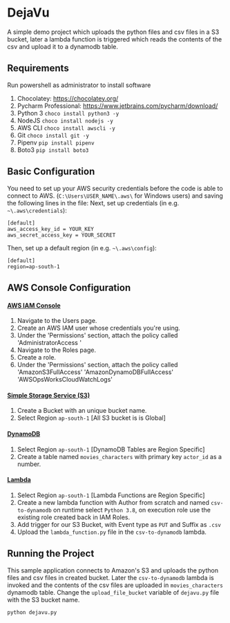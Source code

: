 # DejaVu
A simple demo project which uploads the python files and csv files in a S3 bucket, later a lambda function is  triggered which reads the contents of the csv and upload it to a dynamodb table.

## Requirements

Run powershell as administrator to install software
1. Chocolatey: https://chocolatey.org/
2. Pycharm Professional: https://www.jetbrains.com/pycharm/download/
3. Python 3
  `choco install python3 -y`
4. NodeJS
  `choco install nodejs -y`
5. AWS CLI
  `choco install awscli -y`
6. Git
  `choco install git -y`
7. Pipenv
  `pip install pipenv`
8. Boto3
  `pip install boto3`
 
## Basic Configuration

You need to set up your AWS security credentials before the code is able
to connect to AWS. (`C:\Users\USER_NAME\.aws\` for Windows users) and saving the following lines in the file:
Next, set up credentials (in e.g. ``~\.aws\credentials``):

    [default]
    aws_access_key_id = YOUR_KEY
    aws_secret_access_key = YOUR_SECRET

Then, set up a default region (in e.g. ``~\.aws\config``):

    [default]
    region=ap-south-1



## AWS Console Configuration

#### [AWS IAM Console](https://console.aws.amazon.com/iam/home)
1. Navigate to the Users page.
2. Create an AWS IAM user whose credentials you're using.
3. Under the 'Permissions' section, attach the policy called 'AdministratorAccess '
4. Navigate to the Roles page.
5. Create a role.
6. Under the 'Permissions' section, attach the policy called 'AmazonS3FullAccess' 'AmazonDynamoDBFullAccess' 'AWSOpsWorksCloudWatchLogs' 


#### [Simple Storage Service (S3)](https://s3.console.aws.amazon.com/s3/home)
1. Create a Bucket with an unique bucket name.
2. Select Region `ap-south-1` [All S3 bucket is is Global]

#### [DynamoDB](https://ap-south-1.console.aws.amazon.com/dynamodb/home)
1. Select Region `ap-south-1` [DynamoDB Tables are Region Specific]
2. Create a table named `movies_characters` with primary key `actor_id` as  a  number. 

#### [Lambda](https://ap-south-1.console.aws.amazon.com/lambda/home)
1. Select Region `ap-south-1` [Lambda Functions are Region Specific]
2. Create a new lambda function with Author from scratch and named `csv-to-dynamodb` on runtime select `Python 3.8`, on execution role use the  existing role created back in IAM Roles.
3. Add trigger for our S3 Bucket, with Event type as `PUT` and Suffix as `.csv`
4. Upload the `lambda_function.py` file in the `csv-to-dynamodb` lambda.

## Running the Project

This sample application connects to Amazon's S3
and uploads the python files and csv files in created bucket. Later the `csv-to-dynamodb` lambda is invoked and the contents of the csv files are uploaded in `movies_characters` dynamodb table. Change the `upload_file_bucket` variable of `dejavu.py` file with the S3 bucket name. 

    python dejavu.py
